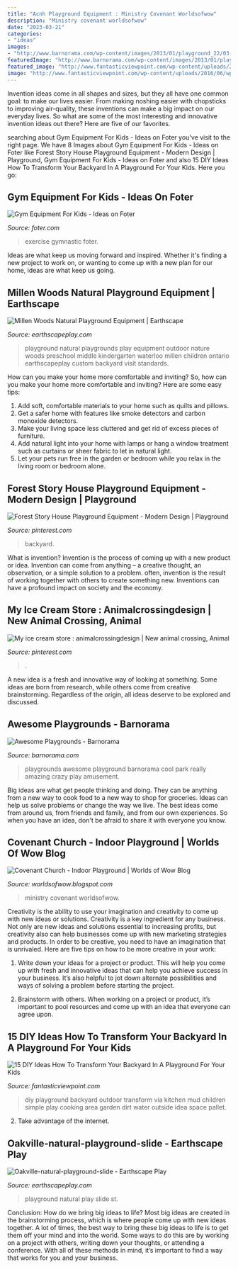 ```yaml
---
title: "Acnh Playground Equipment : Ministry Covenant Worldsofwow"
description: "Ministry covenant worldsofwow"
date: "2023-03-21"
categories:
- "ideas"
images:
- "http://www.barnorama.com/wp-content/images/2013/01/playground_22/03-playground_22.jpg"
featuredImage: "http://www.barnorama.com/wp-content/images/2013/01/playground_22/03-playground_22.jpg"
featured_image: "http://www.fantasticviewpoint.com/wp-content/uploads/2016/06/wpid-dachnaya-kuhnya_i_3-634x845.jpg"
image: "http://www.fantasticviewpoint.com/wp-content/uploads/2016/06/wpid-dachnaya-kuhnya_i_3-634x845.jpg"
---
```



Invention ideas come in all shapes and sizes, but they all have one common goal: to make our lives easier. From making noshing easier with chopsticks to improving air-quality, these inventions can make a big impact on our everyday lives. So what are some of the most interesting and innovative invention ideas out there? Here are five of our favorites.

	

		
searching about Gym Equipment For Kids - Ideas on Foter you've visit to the right page. We have 8 Images about Gym Equipment For Kids - Ideas on Foter like Forest Story House Playground Equipment - Modern Design | Playground, Gym Equipment For Kids - Ideas on Foter and also 15 DIY Ideas How To Transform Your Backyard In A Playground For Your Kids. Here you go:
		
    
## Gym Equipment For Kids - Ideas On Foter

<img loading=lazy src="https://foter.com/photos/title/gym-equipment-for-kids.jpg" onerror="this.onerror=null;this.src='https://tse3.mm.bing.net/th?id=OIP.28HbMJH2B8D5ztA1e0Ty8wHaJX&amp;pid=15.1';" alt="Gym Equipment For Kids - Ideas on Foter">

_Source: foter.com_

>exercise gymnastic foter. 

	

Ideas are what keep us moving forward and inspired. Whether it's finding a new project to work on, or wanting to come up with a new plan for our home, ideas are what keep us going.

    
## Millen Woods Natural Playground Equipment | Earthscape

<img loading=lazy src="http://www.earthscapeplay.com/wp-content/uploads/2015/06/natural-playgrounds-custom-design-waterloo.jpg" onerror="this.onerror=null;this.src='https://tse4.mm.bing.net/th?id=OIP.42uLmXdPixYx9uzFic33gwHaEo&amp;pid=15.1';" alt="Millen Woods Natural Playground Equipment | Earthscape">

_Source: earthscapeplay.com_

>playground natural playgrounds play equipment outdoor nature woods preschool middle kindergarten waterloo millen children ontario earthscapeplay custom backyard visit standards. 

	

How can you make your home more comfortable and inviting?
So, how can you make your home more comfortable and inviting? Here are some easy tips: 
1. Add soft, comfortable materials to your home such as quilts and pillows. 
2. Get a safer home with features like smoke detectors and carbon monoxide detectors. 
3. Make your living space less cluttered and get rid of excess pieces of furniture. 
4. Add natural light into your home with lamps or hang a window treatment such as curtains or sheer fabric to let in natural light. 
5. Let your pets run free in the garden or bedroom while you relax in the living room or bedroom alone.

    
## Forest Story House Playground Equipment - Modern Design | Playground

<img loading=lazy src="https://i.pinimg.com/736x/00/27/18/0027183cc8940b27a78cad1dab75271d.jpg" onerror="this.onerror=null;this.src='https://tse1.mm.bing.net/th?id=OIP.TPELdEEYR9KYZ-I3-Nx1NQHaLF&amp;pid=15.1';" alt="Forest Story House Playground Equipment - Modern Design | Playground">

_Source: pinterest.com_

>backyard. 

	

What is invention?
Invention is the process of coming up with a new product or idea. Invention can come from anything – a creative thought, an observation, or a simple solution to a problem. often, invention is the result of working together with others to create something new. Inventions can have a profound impact on society and the economy.

    
## My Ice Cream Store : Animalcrossingdesign | New Animal Crossing, Animal

<img loading=lazy src="https://i.pinimg.com/736x/89/cf/06/89cf06167ecc65ab2c6908e8489d7173.jpg" onerror="this.onerror=null;this.src='https://tse2.mm.bing.net/th?id=OIP.JGQiRChvu5ph4aApvfNrYAHaEK&amp;pid=15.1';" alt="My ice cream store : animalcrossingdesign | New animal crossing, Animal">

_Source: pinterest.com_

>. 

	

A new idea is a fresh and innovative way of looking at something. Some ideas are born from research, while others come from creative brainstorming. Regardless of the origin, all ideas deserve to be explored and discussed.

    
## Awesome Playgrounds - Barnorama

<img loading=lazy src="http://www.barnorama.com/wp-content/images/2013/01/playground_22/03-playground_22.jpg" onerror="this.onerror=null;this.src='https://tse4.mm.bing.net/th?id=OIP.6fB8OOuUR6_2v5U9D-dUwwHaE8&amp;pid=15.1';" alt="Awesome Playgrounds - Barnorama">

_Source: barnorama.com_

>playgrounds awesome playground barnorama cool park really amazing crazy play amusement. 

	

Big ideas are what get people thinking and doing. They can be anything from a new way to cook food to a new way to shop for groceries. Ideas can help us solve problems or change the way we live. The best ideas come from around us, from friends and family, and from our own experiences. So when you have an idea, don't be afraid to share it with everyone you know.

    
## Covenant Church - Indoor Playground | Worlds Of Wow Blog

<img loading=lazy src="https://2.bp.blogspot.com/-shSn6J_90XA/T-U1RwnPzeI/AAAAAAAAsBk/y3IlBzIS-mI/s1600/DSC_0017.JPG" onerror="this.onerror=null;this.src='https://tse2.mm.bing.net/th?id=OIP.xRdI2Bs3b8k5hvy-1lzciwHaE6&amp;pid=15.1';" alt="Covenant Church - Indoor Playground | Worlds of Wow Blog">

_Source: worldsofwow.blogspot.com_

>ministry covenant worldsofwow. 

	

Creativity is the ability to use your imagination and creativity to come up with new ideas or solutions.
Creativity is a key ingredient for any business. Not only are new ideas and solutions essential to increasing profits, but creativity also can help businesses come up with new marketing strategies and products. In order to be creative, you need to have an imagination that is unrivaled. Here are five tips on how to be more creative in your work: 
1. Write down your ideas for a project or product. This will help you come up with fresh and innovative ideas that can help you achieve success in your business. It’s also helpful to jot down alternate possibilities and ways of solving a problem before starting the project. 

2. Brainstorm with others. When working on a project or product, it’s important to pool resources and come up with an idea that everyone can agree upon.

    
## 15 DIY Ideas How To Transform Your Backyard In A Playground For Your Kids

<img loading=lazy src="http://www.fantasticviewpoint.com/wp-content/uploads/2016/06/wpid-dachnaya-kuhnya_i_3-634x845.jpg" onerror="this.onerror=null;this.src='https://tse1.mm.bing.net/th?id=OIP.jUr0DetKnyRJ9rPJmh4fKAHaJ3&amp;pid=15.1';" alt="15 DIY Ideas How To Transform Your Backyard In A Playground For Your Kids">

_Source: fantasticviewpoint.com_

>diy playground backyard outdoor transform via kitchen mud children simple play cooking area garden dirt water outside idea space pallet. 

	

2. Take advantage of the internet.

    
## Oakville-natural-playground-slide - Earthscape Play

<img loading=lazy src="https://www.earthscapeplay.com/wp-content/uploads/2015/06/St.Marg-29.jpg" onerror="this.onerror=null;this.src='https://tse2.mm.bing.net/th?id=OIP.LARCVoGu-Y7wIVIyt2uPRgHaEo&amp;pid=15.1';" alt="Oakville-natural-playground-slide - Earthscape Play">

_Source: earthscapeplay.com_

>playground natural play slide st. 

	

Conclusion: How do we bring big ideas to life?
Most big ideas are created in the brainstorming process, which is where people come up with new ideas together. A lot of times, the best way to bring these big ideas to life is to get them off your mind and into the world. Some ways to do this are by working on a project with others, writing down your thoughts, or attending a conference. With all of these methods in mind, it’s important to find a way that works for you and your business.

